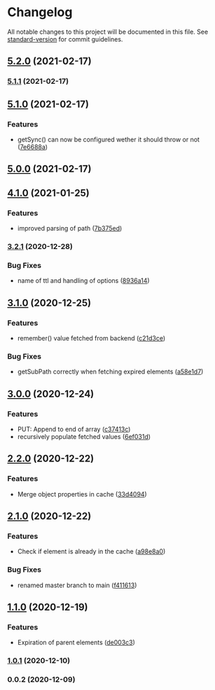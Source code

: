 # Changelog

All notable changes to this project will be documented in this file. See [standard-version](https://github.com/conventional-changelog/standard-version) for commit guidelines.

## [5.2.0](https://github.com/doogiemuc/populating-cache/compare/v5.1.1...v5.2.0) (2021-02-17)

### [5.1.1](https://github.com/doogiemuc/populating-cache/compare/v5.1.0...v5.1.1) (2021-02-17)

## [5.1.0](https://github.com/doogiemuc/populating-cache/compare/v5.0.0...v5.1.0) (2021-02-17)


### Features

* getSync() can now be configured wether it should throw or not ([7e6688a](https://github.com/doogiemuc/populating-cache/commit/7e6688aa6df47af0071bf728ec8749bf35460bf4))

## [5.0.0](https://github.com/doogiemuc/populating-cache/compare/v4.1.0...v5.0.0) (2021-02-17)

## [4.1.0](https://github.com/doogiemuc/populating-cache/compare/v3.2.1...v4.1.0) (2021-01-25)


### Features

* improved parsing of path ([7b375ed](https://github.com/doogiemuc/populating-cache/commit/7b375ed44de90f67ffd990f7ea5dff1c110391a4))

### [3.2.1](https://github.com/doogiemuc/populating-cache/compare/v3.1.0...v3.2.1) (2020-12-28)


### Bug Fixes

* name of ttl and handling of options ([8936a14](https://github.com/doogiemuc/populating-cache/commit/8936a14d990a8b86280e525d25f0fe91201f27c3))

## [3.1.0](https://github.com/doogiemuc/populating-cache/compare/v3.0.0...v3.1.0) (2020-12-25)


### Features

* remember() value fetched from backend ([c21d3ce](https://github.com/doogiemuc/populating-cache/commit/c21d3ce5bcd1e5c995c0d8e8ff2211c7cd957fee))


### Bug Fixes

* getSubPath correctly when fetching expired elements ([a58e1d7](https://github.com/doogiemuc/populating-cache/commit/a58e1d726cf46f0132f55361cc17622b6d127a31))

## [3.0.0](https://github.com/doogiemuc/populating-cache/compare/v2.2.0...v3.0.0) (2020-12-24)


### Features

* PUT: Append to end of array ([c37413c](https://github.com/doogiemuc/populating-cache/commit/c37413c2659d8aeda76af6afc35aff9321f6a063))
* recursively populate fetched values ([6ef031d](https://github.com/doogiemuc/populating-cache/commit/6ef031df26593da5aa730105663061e61441e9a5))

## [2.2.0](https://github.com/doogiemuc/populating-cache/compare/v2.1.0...v2.2.0) (2020-12-22)


### Features

* Merge object properties in cache ([33d4094](https://github.com/doogiemuc/populating-cache/commit/33d409499f244b6f9c63cb511e9383ced45dff77))

## [2.1.0](https://github.com/doogiemuc/populating-cache/compare/v1.1.0...v2.1.0) (2020-12-22)


### Features

* Check if element is already in the cache ([a98e8a0](https://github.com/doogiemuc/populating-cache/commit/a98e8a00208e655291b5a609689a201d341dc130))


### Bug Fixes

* renamed master branch to main ([f411613](https://github.com/doogiemuc/populating-cache/commit/f4116130d6b0c6be640fc5e7d86f1ac853268e5a))

## [1.1.0](https://github.com/doogiemuc/populating-cache/compare/v1.0.1...v1.1.0) (2020-12-19)


### Features

* Expiration of parent elements ([de003c3](https://github.com/doogiemuc/populating-cache/commit/de003c3702d5946bae19aae5cc8abea939fc2a38))

### [1.0.1](https://github.com/doogiemuc/populating-cache/compare/v0.0.2...v1.0.1) (2020-12-10)

### 0.0.2 (2020-12-09)




